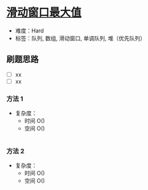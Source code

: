 # [滑动窗口最大值](https://leetcode-cn.com/problems/sliding-window-maximum/)

- 难度：Hard
- 标签：队列, 数组, 滑动窗口, 单调队列, 堆（优先队列）

## 刷题思路

- [ ] xx
- [ ] xx

### 方法 1

- 复杂度：
    - 时间 O()
    - 空间 O()

``` js

```

### 方法 2

- 复杂度：
    - 时间 O()
    - 空间 O()

``` js

```
